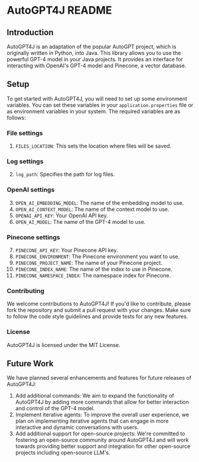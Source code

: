 # AutoGPT4J README

## Introduction

AutoGPT4J is an adaptation of the popular AutoGPT project, which is originally written in Python, into Java. This library allows you to use the powerful GPT-4 model in your Java projects. It provides an interface for interacting with OpenAI's GPT-4 model and Pinecone, a vector database.

## Setup

To get started with AutoGPT4J, you will need to set up some environment variables. You can set these variables in your `application.properties` file or as environment variables in your system. The required variables are as follows:

### File settings

1. `FILES_LOCATION`: This sets the location where files will be saved.

### Log settings

2. `log_path`: Specifies the path for log files.

### OpenAI settings

3. `OPEN_AI_EMBEDDING_MODEL`: The name of the embedding model to use.
4. `OPEN_AI_CONTEXT_MODEL`: The name of the context model to use.
5. `OPENAI_API_KEY`: Your OpenAI API key.
6. `OPEN_AI_MODEL`: The name of the GPT-4 model to use.

### Pinecone settings

7. `PINECONE_API_KEY`: Your Pinecone API key.
8. `PINECONE_ENVIRONMENT`: The Pinecone environment you want to use.
9. `PINECONE_PROJECT_NAME`: The name of your Pinecone project.
10. `PINECONE_INDEX_NAME`: The name of the index to use in Pinecone.
11. `PINECONE_NAMESPACE_INDEX`: The namespace index for Pinecone.

### Contributing
We welcome contributions to AutoGPT4J! If you'd like to contribute, please fork the repository and submit a pull request with your changes. Make sure to follow the code style guidelines and provide tests for any new features.

### License
AutoGPT4J is licensed under the MIT License.

## Future Work

We have planned several enhancements and features for future releases of AutoGPT4J:

1. Add additional commands: We aim to expand the functionality of AutoGPT4J by adding more commands that allow for better interaction and control of the GPT-4 model.
2. Implement iterative agents: To improve the overall user experience, we plan on implementing iterative agents that can engage in more interactive and dynamic conversations with users.
3. Add additional support for open-source projects: We're committed to fostering an open-source community around AutoGPT4J and will work towards providing better support and integration for other open-source projects including open-source LLM's.
